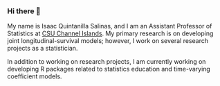 ### Hi there 👋

<!--
**inqs909/inqs909** is a ✨ _special_ ✨ repository because its `README.md` (this file) appears on your GitHub profile.

Here are some ideas to get you started:

- 🔭 I’m currently working on ...
- 🌱 I’m currently learning ...
- 👯 I’m looking to collaborate on ...
- 🤔 I’m looking for help with ...
- 💬 Ask me about ...
- 📫 How to reach me: ...
- 😄 Pronouns: ...
- ⚡ Fun fact: ...
-->

My name is Isaac Quintanilla Salinas, and I am an Assistant Professor of Statistics at [CSU Channel Islands](https://www.csuci.edu/). My primary research is on developing joint longitudinal-survival models; however, I work on several research projects as a statistician.

In addition to working on research projects, I am currently working on developing R packages related to statistics education and time-varying coefficient models. 
